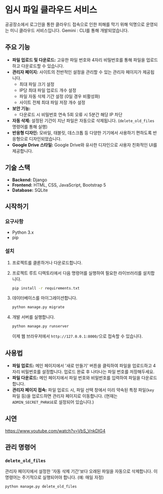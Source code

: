 # 임시 파일 클라우드 서비스

공공장소에서 로그인을 통한 클라우드 접속으로 인한 피해를 막기 위해 익명으로 운영되는 미니 클라우드 서비스입니다.
Gemini : CLI를 통해 개발되었습니다.

## 주요 기능

- **파일 업로드 및 다운로드:** 고유한 파일 번호와 4자리 비밀번호를 통해 파일을 업로드하고 다운로드할 수 있습니다.
- **관리자 페이지:** 사이트의 전반적인 설정을 관리할 수 있는 관리자 페이지가 제공됩니다.
  - 최대 파일 크기 설정
  - IP당 최대 파일 업로드 개수 설정
  - 파일 자동 삭제 기간 설정 (0일 경우 비활성화)
  - 사이트 전체 최대 파일 저장 개수 설정
- **보안 기능:**
  - 다운로드 시 비밀번호 연속 5회 오류 시 5분간 해당 IP 차단
- **자동 삭제:** 설정된 기간이 지난 파일은 자동으로 삭제됩니다. (`delete_old_files` 명령어를 통해 실행)
- **반응형 디자인:** 모바일, 태블릿, 데스크톱 등 다양한 기기에서 사용하기 편하도록 반응형으로 디자인되었습니다.
- **Google Drive 스타일:** Google Drive와 유사한 디자인으로 사용자 친화적인 UI를 제공합니다.

## 기술 스택

- **Backend:** Django
- **Frontend:** HTML, CSS, JavaScript, Bootstrap 5
- **Database:** SQLite 

## 시작하기

### 요구사항

- Python 3.x
- pip

### 설치

1.  프로젝트를 클론하거나 다운로드합니다.

2.  프로젝트 루트 디렉토리에서 다음 명령어를 실행하여 필요한 라이브러리를 설치합니다.

    ```bash
    pip install -r requirements.txt
    ```

3.  데이터베이스를 마이그레이션합니다.

    ```bash
    python manage.py migrate
    ```

4.  개발 서버를 실행합니다.

    ```bash
    python manage.py runserver
    ```

    이제 웹 브라우저에서 `http://127.0.0.1:8000/`으로 접속할 수 있습니다.

## 사용법

- **파일 업로드:** 메인 페이지에서 '새로 만들기' 버튼을 클릭하여 파일을 업로드하고 4자리 비밀번호를 설정합니다. 업로드 완료 후 나타나는 파일 번호를 저장해두세요.
- **파일 다운로드:** 메인 페이지에서 파일 번호와 비밀번호를 입력하여 파일을 다운로드합니다.
- **관리자 페이지 접속:** 파일 업로드 시, 파일 선택 창에서 미리 약속된 특정 파일(`key` 파일 등)을 업로드하면 관리자 페이지로 이동합니다. (현재는 `ADMIN_SECRET_PHRASE`로 설정되어 있습니다.)

## 시연

https://www.youtube.com/watch?v=VbS_VnkDIG4

## 관리 명령어

### `delete_old_files`

관리자 페이지에서 설정한 '자동 삭제 기간'보다 오래된 파일을 자동으로 삭제합니다. 이 명령어는 주기적으로 실행되어야 합니다. (예: 매일 자정)

```bash
python manage.py delete_old_files
```
